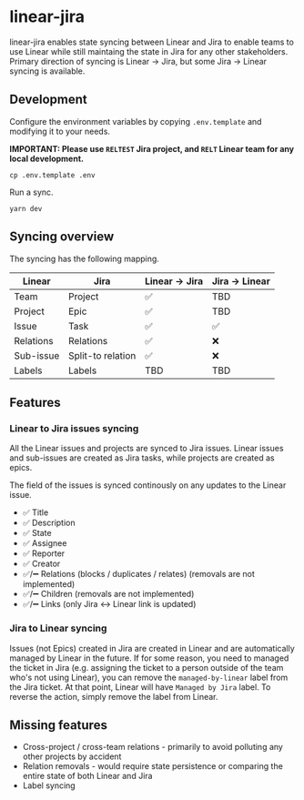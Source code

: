 # linear-jira

linear-jira enables state syncing between Linear and Jira to enable teams to use Linear while still maintaing the state in Jira for any other stakeholders. Primary direction of syncing is Linear -> Jira, but some Jira -> Linear syncing is available.

## Development

Configure the environment variables by copying `.env.template` and modifying it to your needs.

**IMPORTANT: Please use `RELTEST` Jira project, and `RELT` Linear team for any local development.**

```shell
cp .env.template .env
```

Run a sync.

```shell
yarn dev
```

## Syncing overview

The syncing has the following mapping.

<!-- Generated with: https://www.tablesgenerator.com/markdown_tables -->

| Linear    | Jira              | Linear -> Jira     | Jira -> Linear     |
| --------- | ----------------- | ------------------ | ------------------ |
| Team      | Project           | :white_check_mark: | TBD                |
| Project   | Epic              | :white_check_mark: | TBD                |
| Issue     | Task              | :white_check_mark: | :white_check_mark: |
| Relations | Relations         | :white_check_mark: | :x:                |
| Sub-issue | Split-to relation | :white_check_mark: | :x:                |
| Labels    | Labels            | TBD                | TBD                |

## Features

### Linear to Jira issues syncing

All the Linear issues and projects are synced to Jira issues. Linear issues and sub-issues are created as Jira tasks, while projects are created as epics.

The field of the issues is synced continously on any updates to the Linear issue.

* :white_check_mark: Title
* :white_check_mark: Description
* :white_check_mark: State
* :white_check_mark: Assignee
* :white_check_mark: Reporter
* :white_check_mark: Creator
* :white_check_mark:/:heavy_minus_sign: Relations (blocks / duplicates / relates) (removals are not implemented)
* :white_check_mark:/:heavy_minus_sign: Children (removals are not implemented)
* :white_check_mark:/:heavy_minus_sign: Links (only Jira <-> Linear link is updated)

### Jira to Linear syncing

Issues (not Epics) created in Jira are created in Linear and are automatically managed by Linear in the future. If for some reason, you need to managed the ticket in Jira (e.g. assigning the ticket to a person outside of the team who's not using Linear), you can remove the `managed-by-linear` label from the Jira ticket. At that point, Linear will have `Managed by Jira` label. To reverse the action, simply remove the label from Linear.

## Missing features

* Cross-project / cross-team relations - primarily to avoid polluting any other projects by accident
* Relation removals - would require state persistence or comparing the entire state of both Linear and Jira
* Label syncing
